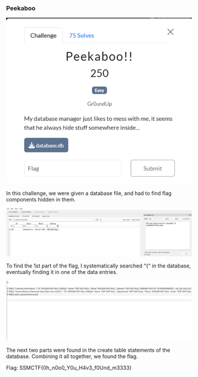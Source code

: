 ### Peekaboo


![alt_text](images/image6.png "image_tooltip")


In this challenge, we were given a database file, and had to find flag components hidden in them. 


![alt_text](images/image1.png "image_tooltip")


To find the 1st part of the flag, I systematically searched “{“ in the database, eventually finding it in one of the data entries. 


![alt_text](images/image2.png "image_tooltip")


The next two parts were found in the create table statements of the database. Combining it all together, we found the flag. 

Flag: SSMCTF{0h_n0o0_Y0u_H4v3_f0Und_m3333}

